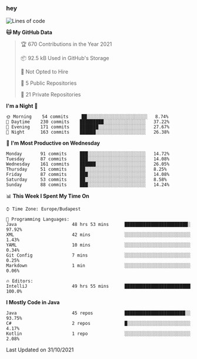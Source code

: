 ### hey

<!--START_SECTION:waka-->
![Lines of code](https://img.shields.io/badge/From%20Hello%20World%20I%27ve%20Written-465904%20lines%20of%20code-blue)

**🐱 My GitHub Data** 

> 🏆 670 Contributions in the Year 2021
 > 
> 📦 92.5 kB Used in GitHub's Storage 
 > 
> 🚫 Not Opted to Hire
 > 
> 📜 5 Public Repositories 
 > 
> 🔑 21 Private Repositories  
 > 
**I'm a Night 🦉** 

```text
🌞 Morning    54 commits     ██░░░░░░░░░░░░░░░░░░░░░░░   8.74% 
🌆 Daytime    230 commits    █████████░░░░░░░░░░░░░░░░   37.22% 
🌃 Evening    171 commits    ███████░░░░░░░░░░░░░░░░░░   27.67% 
🌙 Night      163 commits    ██████░░░░░░░░░░░░░░░░░░░   26.38%

```
📅 **I'm Most Productive on Wednesday** 

```text
Monday       91 commits     ███░░░░░░░░░░░░░░░░░░░░░░   14.72% 
Tuesday      87 commits     ███░░░░░░░░░░░░░░░░░░░░░░   14.08% 
Wednesday    161 commits    ██████░░░░░░░░░░░░░░░░░░░   26.05% 
Thursday     51 commits     ██░░░░░░░░░░░░░░░░░░░░░░░   8.25% 
Friday       87 commits     ███░░░░░░░░░░░░░░░░░░░░░░   14.08% 
Saturday     53 commits     ██░░░░░░░░░░░░░░░░░░░░░░░   8.58% 
Sunday       88 commits     ███░░░░░░░░░░░░░░░░░░░░░░   14.24%

```


📊 **This Week I Spent My Time On** 

```text
⌚︎ Time Zone: Europe/Budapest

💬 Programming Languages: 
Java                     48 hrs 53 mins      ████████████████████████░   97.92% 
XML                      42 mins             ░░░░░░░░░░░░░░░░░░░░░░░░░   1.43% 
YAML                     10 mins             ░░░░░░░░░░░░░░░░░░░░░░░░░   0.34% 
Git Config               7 mins              ░░░░░░░░░░░░░░░░░░░░░░░░░   0.25% 
Markdown                 1 min               ░░░░░░░░░░░░░░░░░░░░░░░░░   0.06%

🔥 Editors: 
IntelliJ                 49 hrs 55 mins      █████████████████████████   100.0%

```

**I Mostly Code in Java** 

```text
Java                     45 repos            ███████████████████████░░   93.75% 
C#                       2 repos             █░░░░░░░░░░░░░░░░░░░░░░░░   4.17% 
Kotlin                   1 repo              ░░░░░░░░░░░░░░░░░░░░░░░░░   2.08%

```



 Last Updated on 31/10/2021
<!--END_SECTION:waka-->
